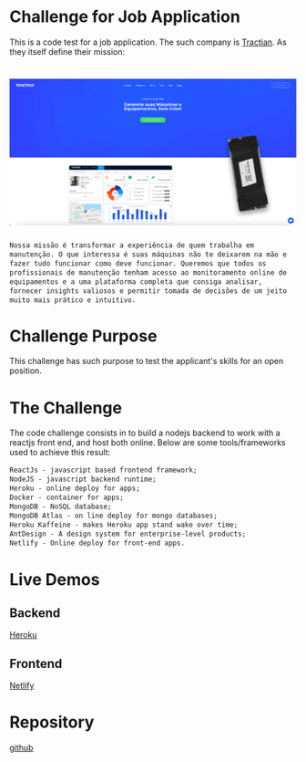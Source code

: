 # Challenge for Job Application

This is a code test for a job application. The such company is [Tractian](https://tractian.com). As they itself define their mission:
<h1 align='center'>
  <img alt='tractian' src="tractian.png" />
</h1>

```
Nossa missão é transformar a experiência de quem trabalha em manutenção. O que interessa é suas máquinas não te deixarem na mão e fazer tudo funcionar como deve funcionar. Queremos que todos os profissionais de manutenção tenham acesso ao monitoramento online de equipamentos e a uma plataforma completa que consiga analisar, fornecer insights valiosos e permitir tomada de decisões de um jeito muito mais prático e intuitivo.
```

# Challenge Purpose

This challenge has such purpose to test the applicant's skills for an open position.

# The Challenge

The code challenge consists in to build a nodejs backend to work with a reactjs front end, and host both online. Below are some tools/frameworks used to achieve this result:
```
ReactJs - javascript based frontend framework;
NodeJS - javascript backend runtime;
Heroku - online deploy for apps;
Docker - container for apps;
MongoDB - NoSQL database;
MongoDB Atlas - on line deploy for mongo databases;
Heroku Kaffeine - makes Heroku app stand wake over time;
AntDesign - A design system for enterprise-level products;
Netlify - Online deploy for front-end apps.
```

# Live Demos

## Backend
[Heroku](https://challenge-tractian.herokuapp.com/)

## Frontend
[Netlify](https://tractian-challenge.netlify.app/)

# Repository

[github](https://github.com/thomaslnx/TractianChallenge)